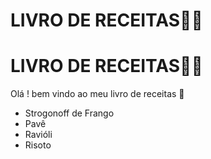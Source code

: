 # LIVRO DE RECEITAS:man_cook:

 # LIVRO DE RECEITAS:man_cook:



 Olá !  bem vindo ao meu livro de receitas :wave:

 - Strogonoff de Frango
 - Pavê
- Ravióli
- Risoto
